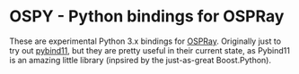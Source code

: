 # OSPY - Python bindings for OSPRay

These are experimental Python 3.x bindings for [OSPRay](https://www.ospray.org).
Originally just to try out [pybind11](https://github.com/pybind/pybind11),
but they are pretty useful in their current state, as Pybind11 is an amazing little
library (inpsired by the just-as-great Boost.Python).

